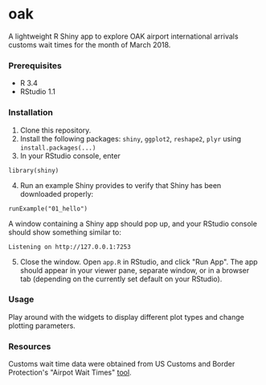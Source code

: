 # oak
A lightweight R Shiny app to explore OAK airport international arrivals customs wait times for the month of March 2018.

### Prerequisites
- R 3.4
- RStudio 1.1

### Installation
1. Clone this repository.
2. Install the following packages: `shiny`, `ggplot2`, `reshape2`, `plyr` using `install.packages(...)`
3. In your RStudio console, enter
```
library(shiny)
```
4. Run an example Shiny provides to verify that Shiny has been downloaded properly:
```
runExample("01_hello")
```
A window containing a Shiny app should pop up, and your RStudio console should show something similar to:
```
Listening on http://127.0.0.1:7253
```
5. Close the window.  Open `app.R` in RStudio, and click "Run App".  The app should appear in your viewer pane, separate window, or in a browser tab (depending on the currently set default on your RStudio).

### Usage
Play around with the widgets to display different plot types and change plotting parameters.

### Resources
Customs wait time data were obtained from US Customs and Border Protection's "Airpot Wait Times" [tool](https://awt.cbp.gov/).